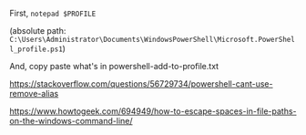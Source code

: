 First, `notepad $PROFILE`

(absolute path: `C:\Users\Administrator\Documents\WindowsPowerShell\Microsoft.PowerShell_profile.ps1`)

And, copy paste what's in powershell-add-to-profile.txt

https://stackoverflow.com/questions/56729734/powershell-cant-use-remove-alias

https://www.howtogeek.com/694949/how-to-escape-spaces-in-file-paths-on-the-windows-command-line/

